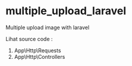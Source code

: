 # multiple_upload_laravel
Multiple upload image with laravel

Lihat source code :
1. App\Http\Requests
2. App\Http\Controllers
